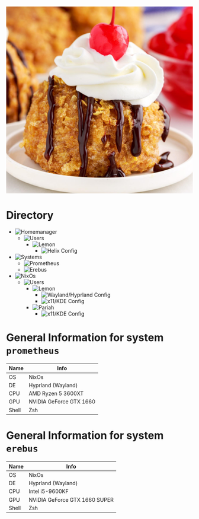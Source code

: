 ![Tiramisu](.github/fried-ice-cream.jpg)

# Directory
- ![Homemanager](home)
  * ![Users](home/users)
    * ![Lemon](home/users/lemon)
      * ![Helix Config](home/users/lemon/helix.nix)
- ![Systems](systems)
  * ![Prometheus](systems/prometheus)
  * ![Erebus](system/erebus)
- ![NixOs](/)
  * ![Users](users)
    * ![Lemon](users/lemon)
      * ![Wayland/Hyprland Config](users/lemon/wayland.nix)
      * ![x11/KDE Config](users/lemon/x11.nix)
    * ![Pariah](users/pariah)
      * ![x11/KDE Config](users/pariah/x11.nix)

# General Information for system `prometheus`
| Name | Info |
| --- | --- |
| OS | NixOs |
| DE | Hyprland (Wayland) | 
| CPU | AMD Ryzen 5 3600XT |
| GPU | NVIDIA GeForce GTX 1660 |
| Shell | Zsh |

# General Information for system `erebus`
| Name | Info |
| --- | --- |
| OS | NixOs |
| DE | Hyprland (Wayland) | 
| CPU | Intel i5-9600KF |
| GPU | NVIDIA GeForce GTX 1660 SUPER |
| Shell | Zsh |

